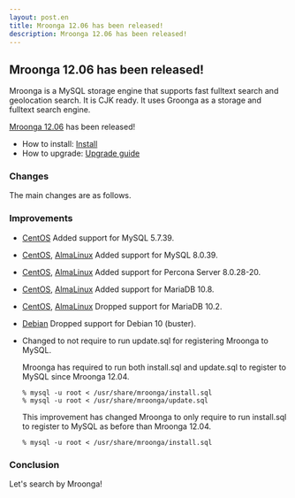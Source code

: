 ```yaml
---
layout: post.en
title: Mroonga 12.06 has been released!
description: Mroonga 12.06 has been released!
---
```


## Mroonga 12.06 has been released!

Mroonga is a MySQL storage engine that supports fast fulltext search
and geolocation search. It is CJK ready. It uses Groonga as a storage
and fulltext search engine.

[Mroonga 12.06](/docs/news.html#release-12-06) has been released!

* How to install: [Install](/docs/install.html)
* How to upgrade: [Upgrade guide](/docs/upgrade.html)

### Changes

The main changes are as follows.

### Improvements

* [CentOS](/docs/install/centos.html) Added support for MySQL 5.7.39.

* [CentOS](/docs/install/centos.html), [AlmaLinux](/docs/install/almalinux.html) Added support for MySQL 8.0.39.

* [CentOS](/docs/install/centos.html), [AlmaLinux](/docs/install/almalinux.html) Added support for Percona Server 8.0.28-20.

* [CentOS](/docs/install/centos.html), [AlmaLinux](/docs/install/almalinux.html) Added support for MariaDB 10.8.

* [CentOS](/docs/install/centos.html), [AlmaLinux](/docs/install/almalinux.html) Dropped support for MariaDB 10.2.

* [Debian](/docs/install/debian.html) Dropped support for Debian 10 (buster).

* Changed to not require to run update.sql for registering Mroonga to MySQL.
  
  Mroonga has required to run both install.sql and update.sql to register to MySQL since Mroonga 12.04.

  ```
  % mysql -u root < /usr/share/mroonga/install.sql
  % mysql -u root < /usr/share/mroonga/update.sql
  ```

  This improvement has changed Mroonga to only require to run install.sql to register to MySQL as before than Mroonga 12.04.

  ```
  % mysql -u root < /usr/share/mroonga/install.sql
  ```

### Conclusion

Let's search by Mroonga!
